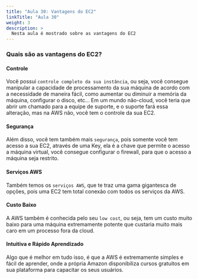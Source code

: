 ```yaml
---
title: "Aula 30: Vantagens do EC2"
linkTitle: "Aula 30"
weight: 3
description: >
  Nesta aula é mostrado sobre as vantagens do EC2
---
```


### **Quais são as vantagens do EC2?**

#### **Controle**

Você possui `controle completo da sua instância`, ou seja, você consegue manipular a capacidade de processamento da sua máquina de acordo com a necessidade de maneira fácil, como aumentar ou diminuir a memória da máquina, configurar o disco, etc... Em um mundo não-cloud, você teria que abrir um chamado para a equipe de suporte, e o suporte fará essa alteração, mas na AWS não, você tem o controle da sua EC2.

#### **Segurança**

Além disso, você tem também mais `segurança`, pois somente você tem acesso a sua EC2, através de uma Key, ela é a chave que permite o acesso a máquina virtual, você consegue configurar o firewall, para que o acesso a máquina seja restrito.

#### **Serviços AWS**

Também temos os `serviços AWS`, que te traz uma gama gigantesca de opções, pois uma EC2 tem total conexão com todos os serviços da AWS.

#### **Custo Baixo**

A AWS também é conhecida pelo seu `low cost`, ou seja, tem um custo muito baixo para uma máquina extremamente potente que custaria muito mais caro em um processo fora da cloud.

#### **Intuitiva e Rápido Aprendizado**

Algo que é melhor em tudo isso, é que a AWS é extremamente simples e fácil de aprender, onde a própria Amazon disponibiliza cursos gratuitos em sua plataforma para capacitar os seus usuários.
